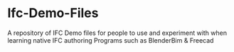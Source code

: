 # Ifc-Demo-Files
A repository of IFC Demo files for people to use and experiment with when learning native IFC authoring Programs such as BlenderBim &amp; Freecad
